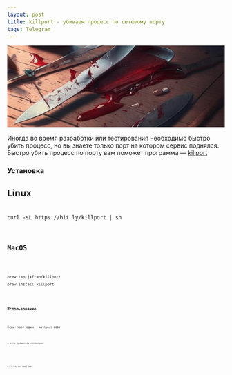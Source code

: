 ```yaml
---
layout: post
title: killport - убиваем процесс по сетевому порту
tags: Telegram
---
```

![](https://raw.githubusercontent.com/tatarinovms/tatarinovms.github.io/master/images/posts/killport/logo.png)

Иногда во время разработки или тестирования необходимо быстро убить процесс, но вы знаете только порт на котором сервис поднялся. Быстро убить процесс по порту вам поможет программа — [killport](https://github.com/jkfran/killport)


### Установка

## Linux 

<code>
curl -sL https://bit.ly/killport | sh
<code>

## MacOS

<code>
brew tap jkfran/killport
brew install killport
<code>

### Использование

Если порт один:
<code>
killport 8080 
<code>

А если процессов несколько:

<code>
killport 443 8081 3001 
<code>
